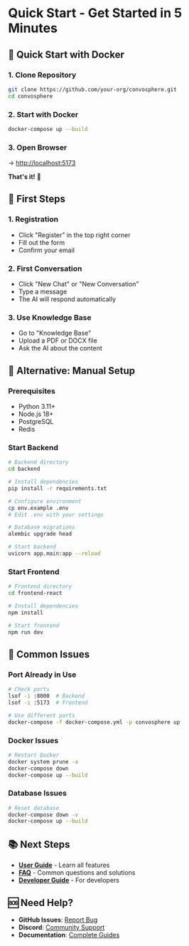 # Quick Start - Get Started in 5 Minutes

## 🚀 Quick Start with Docker

### 1. Clone Repository
```bash
git clone https://github.com/your-org/convosphere.git
cd convosphere
```

### 2. Start with Docker
```bash
docker-compose up --build
```

### 3. Open Browser
→ [http://localhost:5173](http://localhost:5173)

**That's it!** 🎉

## 📝 First Steps

### 1. Registration
- Click "Register" in the top right corner
- Fill out the form
- Confirm your email

### 2. First Conversation
- Click "New Chat" or "New Conversation"
- Type a message
- The AI will respond automatically

### 3. Use Knowledge Base
- Go to "Knowledge Base"
- Upload a PDF or DOCX file
- Ask the AI about the content

## 🔧 Alternative: Manual Setup

### Prerequisites
- Python 3.11+
- Node.js 18+
- PostgreSQL
- Redis

### Start Backend
```bash
# Backend directory
cd backend

# Install dependencies
pip install -r requirements.txt

# Configure environment
cp env.example .env
# Edit .env with your settings

# Database migrations
alembic upgrade head

# Start backend
uvicorn app.main:app --reload
```

### Start Frontend
```bash
# Frontend directory
cd frontend-react

# Install dependencies
npm install

# Start frontend
npm run dev
```

## 🐛 Common Issues

### Port Already in Use
```bash
# Check ports
lsof -i :8000  # Backend
lsof -i :5173  # Frontend

# Use different ports
docker-compose -f docker-compose.yml -p convosphere up
```

### Docker Issues
```bash
# Restart Docker
docker system prune -a
docker-compose down
docker-compose up --build
```

### Database Issues
```bash
# Reset database
docker-compose down -v
docker-compose up --build
```

## 📚 Next Steps

- **[User Guide](user-guide.md)** - Learn all features
- **[FAQ](faq.md)** - Common questions and solutions
- **[Developer Guide](developer-guide.md)** - For developers

## 🆘 Need Help?

- **GitHub Issues**: [Report Bug](https://github.com/your-org/convosphere/issues)
- **Discord**: [Community Support](https://discord.gg/your-server)
- **Documentation**: [Complete Guides](index.md)